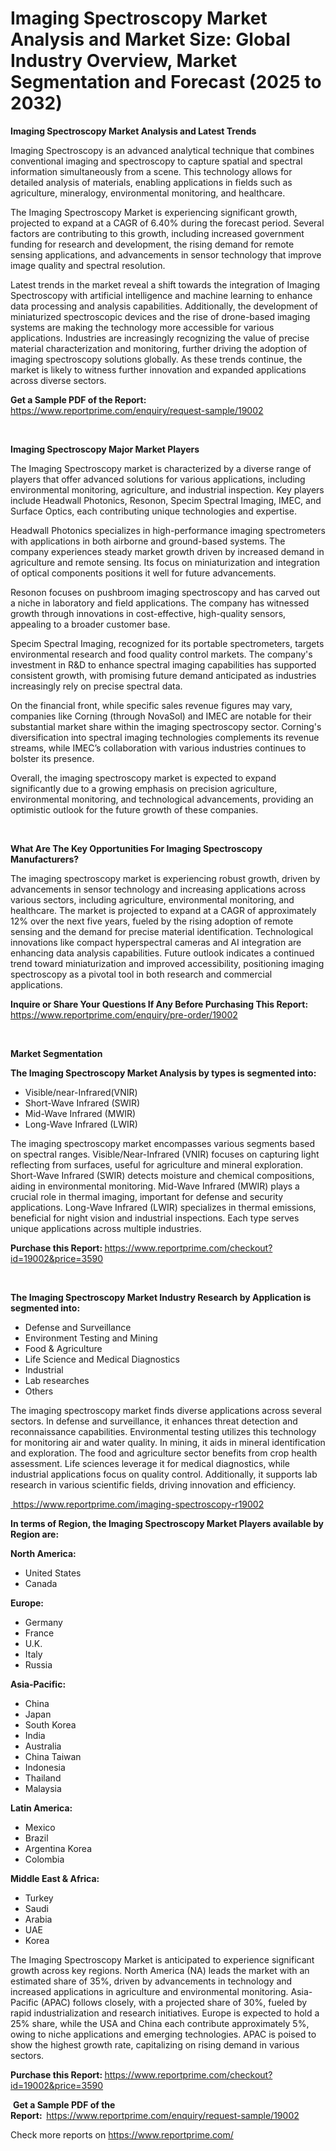 <p><h1>Imaging Spectroscopy Market Analysis and Market Size: Global Industry Overview, Market Segmentation and Forecast (2025 to 2032)</h1></p><p><strong>Imaging Spectroscopy Market Analysis and Latest Trends</strong></p>
<p><p>Imaging Spectroscopy is an advanced analytical technique that combines conventional imaging and spectroscopy to capture spatial and spectral information simultaneously from a scene. This technology allows for detailed analysis of materials, enabling applications in fields such as agriculture, mineralogy, environmental monitoring, and healthcare. </p><p>The Imaging Spectroscopy Market is experiencing significant growth, projected to expand at a CAGR of 6.40% during the forecast period. Several factors are contributing to this growth, including increased government funding for research and development, the rising demand for remote sensing applications, and advancements in sensor technology that improve image quality and spectral resolution. </p><p>Latest trends in the market reveal a shift towards the integration of Imaging Spectroscopy with artificial intelligence and machine learning to enhance data processing and analysis capabilities. Additionally, the development of miniaturized spectroscopic devices and the rise of drone-based imaging systems are making the technology more accessible for various applications. Industries are increasingly recognizing the value of precise material characterization and monitoring, further driving the adoption of imaging spectroscopy solutions globally. As these trends continue, the market is likely to witness further innovation and expanded applications across diverse sectors.</p></p>
<p><strong>Get a Sample PDF of the Report:&nbsp;</strong> <a href="https://www.reportprime.com/enquiry/request-sample/19002?utm_campaign=2983&utm_medium=2&utm_source=Github&utm_content=ia&utm_term=19032025&utm_id=imaging-spectroscopy">https://www.reportprime.com/enquiry/request-sample/19002</a></p>
<p>&nbsp;</p>
<p><strong>Imaging Spectroscopy Major Market Players</strong></p>
<p><p>The Imaging Spectroscopy market is characterized by a diverse range of players that offer advanced solutions for various applications, including environmental monitoring, agriculture, and industrial inspection. Key players include Headwall Photonics, Resonon, Specim Spectral Imaging, IMEC, and Surface Optics, each contributing unique technologies and expertise.</p><p>Headwall Photonics specializes in high-performance imaging spectrometers with applications in both airborne and ground-based systems. The company experiences steady market growth driven by increased demand in agriculture and remote sensing. Its focus on miniaturization and integration of optical components positions it well for future advancements.</p><p>Resonon focuses on pushbroom imaging spectroscopy and has carved out a niche in laboratory and field applications. The company has witnessed growth through innovations in cost-effective, high-quality sensors, appealing to a broader customer base.</p><p>Specim Spectral Imaging, recognized for its portable spectrometers, targets environmental research and food quality control markets. The company's investment in R&D to enhance spectral imaging capabilities has supported consistent growth, with promising future demand anticipated as industries increasingly rely on precise spectral data.</p><p>On the financial front, while specific sales revenue figures may vary, companies like Corning (through NovaSol) and IMEC are notable for their substantial market share within the imaging spectroscopy sector. Corning's diversification into spectral imaging technologies complements its revenue streams, while IMEC’s collaboration with various industries continues to bolster its presence.</p><p>Overall, the imaging spectroscopy market is expected to expand significantly due to a growing emphasis on precision agriculture, environmental monitoring, and technological advancements, providing an optimistic outlook for the future growth of these companies.</p></p>
<p>&nbsp;</p>
<p><strong>What Are The Key Opportunities For Imaging Spectroscopy Manufacturers?</strong></p>
<p><p>The imaging spectroscopy market is experiencing robust growth, driven by advancements in sensor technology and increasing applications across various sectors, including agriculture, environmental monitoring, and healthcare. The market is projected to expand at a CAGR of approximately 12% over the next five years, fueled by the rising adoption of remote sensing and the demand for precise material identification. Technological innovations like compact hyperspectral cameras and AI integration are enhancing data analysis capabilities. Future outlook indicates a continued trend toward miniaturization and improved accessibility, positioning imaging spectroscopy as a pivotal tool in both research and commercial applications.</p></p>
<p><strong>Inquire or Share Your Questions If Any Before Purchasing This Report:</strong> <a href="https://www.reportprime.com/enquiry/pre-order/19002?utm_campaign=2983&utm_medium=2&utm_source=Github&utm_content=ia&utm_term=19032025&utm_id=imaging-spectroscopy">https://www.reportprime.com/enquiry/pre-order/19002</a></p>
<p>&nbsp;</p>
<p><strong>Market Segmentation</strong></p>
<p><strong>The Imaging Spectroscopy Market Analysis by types is segmented into:</strong></p>
<p><ul><li>Visible/near-Infrared(VNIR)</li><li>Short-Wave Infrared (SWIR)</li><li>Mid-Wave Infrared (MWIR)</li><li>Long-Wave Infrared (LWIR)</li></ul></p>
<p><p>The imaging spectroscopy market encompasses various segments based on spectral ranges. Visible/Near-Infrared (VNIR) focuses on capturing light reflecting from surfaces, useful for agriculture and mineral exploration. Short-Wave Infrared (SWIR) detects moisture and chemical compositions, aiding in environmental monitoring. Mid-Wave Infrared (MWIR) plays a crucial role in thermal imaging, important for defense and security applications. Long-Wave Infrared (LWIR) specializes in thermal emissions, beneficial for night vision and industrial inspections. Each type serves unique applications across multiple industries.</p></p>
<p><strong>Purchase this Report:&nbsp;</strong><a href="https://www.reportprime.com/checkout?id=19002&price=3590&utm_campaign=2983&utm_medium=2&utm_source=Github&utm_content=ia&utm_term=19032025&utm_id=imaging-spectroscopy">https://www.reportprime.com/checkout?id=19002&price=3590</a></p>
<p>&nbsp;</p>
<p><strong>The Imaging Spectroscopy Market Industry Research by Application is segmented into:</strong></p>
<p><ul><li>Defense and Surveillance</li><li>Environment Testing and Mining</li><li>Food & Agriculture</li><li>Life Science and Medical Diagnostics</li><li>Industrial</li><li>Lab researches</li><li>Others</li></ul></p>
<p><p>The imaging spectroscopy market finds diverse applications across several sectors. In defense and surveillance, it enhances threat detection and reconnaissance capabilities. Environmental testing utilizes this technology for monitoring air and water quality. In mining, it aids in mineral identification and exploration. The food and agriculture sector benefits from crop health assessment. Life sciences leverage it for medical diagnostics, while industrial applications focus on quality control. Additionally, it supports lab research in various scientific fields, driving innovation and efficiency.</p></p>
<p><a href="https://www.reportprime.com/imaging-spectroscopy-r19002?utm_campaign=2983&utm_medium=2&utm_source=Github&utm_content=ia&utm_term=19032025&utm_id=imaging-spectroscopy">&nbsp;https://www.reportprime.com/imaging-spectroscopy-r19002</a></p>
<p><strong>In terms of Region, the Imaging Spectroscopy Market Players available by Region are:</strong></p>
<p>
    <p> <strong> North America: </strong>
        <ul>
            <li>United States</li>
            <li>Canada</li>
        </ul>
        </p> 
    <p> <strong> Europe: </strong>
        <ul>
            <li>Germany</li>
            <li>France</li>
            <li>U.K.</li>
            <li>Italy</li>
            <li>Russia</li>
        </ul>
        </p> 
    <p> <strong> Asia-Pacific: </strong>
        <ul>
            <li>China</li>
            <li>Japan</li>
            <li>South Korea</li>
            <li>India</li>
            <li>Australia</li>
            <li>China Taiwan</li>
            <li>Indonesia</li>
            <li>Thailand</li>
            <li>Malaysia</li>
        </ul>
        </p> 
    <p> <strong> Latin America: </strong>
        <ul>
            <li>Mexico</li>
            <li>Brazil</li>
            <li>Argentina Korea</li>
            <li>Colombia</li>
        </ul>
        </p> 
    <p> <strong> Middle East & Africa: </strong>
        <ul>
            <li>Turkey</li>
            <li>Saudi</li>
            <li>Arabia</li>
            <li>UAE</li>
            <li>Korea</li>
        </ul>
    </p>
    </p>
<p><p>The Imaging Spectroscopy Market is anticipated to experience significant growth across key regions. North America (NA) leads the market with an estimated share of 35%, driven by advancements in technology and increased applications in agriculture and environmental monitoring. Asia-Pacific (APAC) follows closely, with a projected share of 30%, fueled by rapid industrialization and research initiatives. Europe is expected to hold a 25% share, while the USA and China each contribute approximately 5%, owing to niche applications and emerging technologies. APAC is poised to show the highest growth rate, capitalizing on rising demand in various sectors.</p></p>
<p><strong>Purchase this Report: </strong><a href="https://www.reportprime.com/checkout?id=19002&price=3590&utm_campaign=2983&utm_medium=2&utm_source=Github&utm_content=ia&utm_term=19032025&utm_id=imaging-spectroscopy">https://www.reportprime.com/checkout?id=19002&price=3590</a></p>
<p>&nbsp;<strong>Get a Sample PDF of the Report:&nbsp;&nbsp;</strong><a href="https://www.reportprime.com/enquiry/request-sample/19002?utm_campaign=2983&utm_medium=2&utm_source=Github&utm_content=ia&utm_term=19032025&utm_id=imaging-spectroscopy">https://www.reportprime.com/enquiry/request-sample/19002</a></p>
<p><strong></strong></p>
<p>Check more reports on <a href="https://www.reportprime.com/?utm_campaign=2983&utm_medium=2&utm_source=Github&utm_content=ia&utm_term=19032025&utm_id=imaging-spectroscopy">https://www.reportprime.com/</a></p>